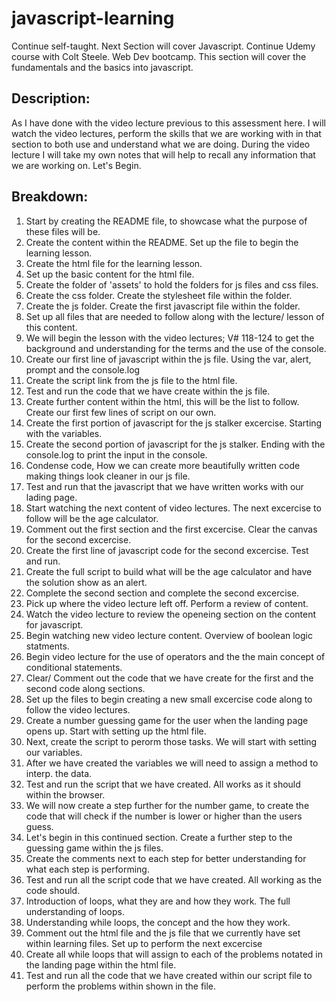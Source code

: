 # javascript-learning
Continue self-taught. Next Section will cover Javascript. Continue Udemy course with Colt Steele. Web Dev bootcamp.
This section will cover the fundamentals and the basics into javascript.

## Description: 
As I have done with the video lecture previous to this assessment here. I will watch the video lectures, perform the skills that we are working with in that section to both use and understand what we are doing. During the video lecture I will take my own notes that will help to recall any information that we are working on. 
Let's Begin.

## Breakdown:
1. Start by creating the README file, to showcase what the purpose of these files will be.
2. Create the content within the README. Set up the file to begin the learning lesson.
3. Create the html file for the learning lesson. 
4. Set up the basic content for the html file.
5. Create the folder of 'assets' to hold the folders for js files and css files.
6. Create the css folder. Create the stylesheet file within the folder.
7. Create the js folder. Create the first javascript file within the folder.
8. Set up all files that are needed to follow along with the lecture/ lesson of this content.
9. We will begin the lesson with the video lectures; V# 118-124 to get the background and understanding for the terms and the use of the console. 
10. Create our first line of javascript within the js file. Using the var, alert, prompt and the console.log
11. Create the script link from the js file to the html file.
12. Test and run the code that we have create within the js file.
13. Create further content within the html, this will be the list to follow. Create our first few lines of script on our own.
14. Create the first portion of javascript for the js stalker excercise. Starting with the variables.
15. Create the second portion of javascript for the js stalker. Ending with the console.log to print the input in the console.
16. Condense code, How we can create more beautifully written code making things look cleaner in our js file. 
17. Test and run that the javascript that we have written works with our lading page.
18. Start watching the next content of video lectures. The next excercise to follow will be the age calculator.
19. Comment out the first section and the first excercise. Clear the canvas for the second excercise.
20. Create the first line of javascript code for the second excercise. Test and run. 
21. Create the full script to build what will be the age calculator and have the solution show as an alert.
22. Complete the second section and complete the second excercise.
23. Pick up where the video lecture left off. Perform a review of content. 
24. Watch the video lecture to review the openeing section on the content for javascript.
25. Begin watching new video lecture content. Overview of boolean logic statments.
26. Begin video lecture for the use of operators and the the main concept of conditional statements.
27. Clear/ Comment out the code that we have create for the first and the second code along sections.
28. Set up the files to begin creating a new small excercise code along to follow the video lectures.
29. Create a number guessing game for the user when the landing page opens up. Start with setting up the html file.
30. Next, create the script to perorm those tasks. We will start with setting our variables.
31. After we have created the variables we will need to assign a method to interp. the data.
32. Test and run the script that we have created. All works as it should within the browser.
33. We will now create a step further for the number game, to create the code that will check if the number is lower or higher than the users guess.
34. Let's begin in this continued section. Create a further step to the guessing game within the js files.
35. Create the comments next to each step for better understanding for what each step is performing. 
36. Test and run all the script code that we have created. All working as the code should.
37. Introduction of loops, what they are and how they work. The full understanding of loops.
38. Understanding while loops, the concept and the how they work. 
39. Comment out the html file and the js file that we currently have set within learning files. Set up to perform the next excercise
40. Create all while loops that will assign to each of the problems notated in the landing page within the html file.
41. Test and run all the code that we have created within our script file to perform the problems within shown in the file.

